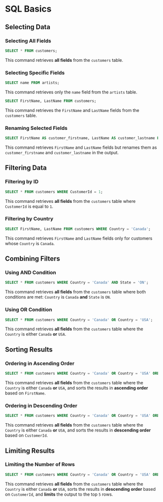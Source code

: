 # SQL Basics

## Selecting Data

### Selecting All Fields
```sql
SELECT * FROM customers;
```
This command retrieves **all fields** from the `customers` table.

### Selecting Specific Fields
```sql
SELECT name FROM artists;
```
This command retrieves only the `name` field from the `artists` table.

```sql
SELECT FirstName, LastName FROM customers;
```
This command retrieves the `FirstName` and `LastName` fields from the `customers` table.

### Renaming Selected Fields
```sql
SELECT FirstName AS customer_firstname, LastName AS customer_lastname FROM customers;
```
This command retrieves `FirstName` and `LastName` fields but renames them as `customer_firstname` and `customer_lastname` in the output.

## Filtering Data

### Filtering by ID
```sql
SELECT * FROM customers WHERE CustomerId = 1;
```
This command retrieves **all fields** from the `customers` table where `CustomerId` is equal to `1`.

### Filtering by Country
```sql
SELECT FirstName, LastName FROM customers WHERE Country = 'Canada';
```
This command retrieves `FirstName` and `LastName` fields only for customers whose `Country` is `Canada`.

## Combining Filters

### Using AND Condition
```sql
SELECT * FROM customers WHERE Country = 'Canada' AND State = 'ON';
```
This command retrieves **all fields** from the `customers` table where both conditions are met: `Country` is `Canada` **and** `State` is `ON`.

### Using OR Condition
```sql
SELECT * FROM customers WHERE Country = 'Canada' OR Country = 'USA';
```
This command retrieves **all fields** from the `customers` table where the `Country` is either `Canada` **or** `USA`.

## Sorting Results

### Ordering in Ascending Order
```sql
SELECT * FROM customers WHERE Country = 'Canada' OR Country = 'USA' ORDER BY FirstName;
```
This command retrieves **all fields** from the `customers` table where the `Country` is either `Canada` **or** `USA`, and sorts the results in **ascending order** based on `FirstName`.

### Ordering in Descending Order
```sql
SELECT * FROM customers WHERE Country = 'Canada' OR Country = 'USA' ORDER BY CustomerId DESC;
```
This command retrieves **all fields** from the `customers` table where the `Country` is either `Canada` **or** `USA`, and sorts the results in **descending order** based on `CustomerId`.

## Limiting Results

### Limiting the Number of Rows
```sql
SELECT * FROM customers WHERE Country = 'Canada' OR Country = 'USA' ORDER BY CustomerId DESC LIMIT 5;
```
This command retrieves **all fields** from the `customers` table where the `Country` is either `Canada` **or** `USA`, sorts the results in **descending order** based on `CustomerId`, and **limits** the output to the top `5` rows.

